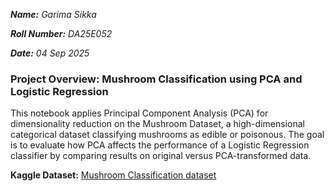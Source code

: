 _**Name:** Garima Sikka_

_**Roll Number:** DA25E052_

_**Date:** 04 Sep 2025_


### Project Overview: Mushroom Classification using PCA and Logistic Regression

This notebook applies Principal Component Analysis (PCA) for dimensionality reduction on the Mushroom Dataset, a high-dimensional categorical dataset classifying mushrooms as edible or poisonous. The goal is to evaluate how PCA affects the performance of a Logistic Regression classifier by comparing results on original versus PCA-transformed data.

**Kaggle Dataset:** [Mushroom Classification dataset](https://www.kaggle.com/datasets/uciml/mushroom-classification)
